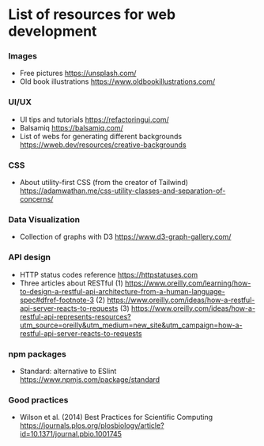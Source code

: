 # List of resources for web development

### Images
- Free pictures
https://unsplash.com/
- Old book illustrations
https://www.oldbookillustrations.com/


### UI/UX
- UI tips and tutorials
https://refactoringui.com/
- Balsamiq
https://balsamiq.com/
- List of webs for generating different backgrounds
https://wweb.dev/resources/creative-backgrounds

### CSS 
- About utility-first CSS (from the creator of Tailwind)
https://adamwathan.me/css-utility-classes-and-separation-of-concerns/

### Data Visualization
- Collection of graphs with D3
https://www.d3-graph-gallery.com/

### API design
- HTTP status codes reference
https://httpstatuses.com
- Three articles about RESTful
(1) https://www.oreilly.com/learning/how-to-design-a-restful-api-architecture-from-a-human-language-spec#dfref-footnote-3
(2) https://www.oreilly.com/ideas/how-a-restful-api-server-reacts-to-requests
(3) https://www.oreilly.com/ideas/how-a-restful-api-represents-resources?utm_source=oreilly&utm_medium=new_site&utm_campaign=how-a-restful-api-server-reacts-to-requests

### npm packages
- Standard: alternative to ESlint
https://www.npmjs.com/package/standard

### Good practices
- Wilson et al. (2014) Best Practices for Scientific Computing
https://journals.plos.org/plosbiology/article?id=10.1371/journal.pbio.1001745
